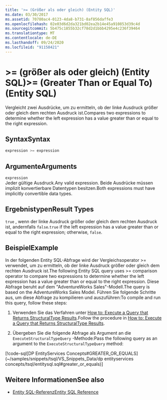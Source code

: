 ```yaml
---
title: '>= (Größer als oder gleich) (Entity SQL)'
ms.date: 03/30/2017
ms.assetid: 70780ac4-0123-4da8-b731-8af856daffe3
ms.openlocfilehash: 02e03d6d2da321bd02ea2b14e45a910853d39c4d
ms.sourcegitcommit: 5b475c1855b32cf78d2d1bbb4295e4c236f39464
ms.translationtype: MT
ms.contentlocale: de-DE
ms.lasthandoff: 09/24/2020
ms.locfileid: "91158421"
---
```

# <a name="-greater-than-or-equal-to-entity-sql"></a><span data-ttu-id="2c4c9-102">>= (größer als oder gleich) (Entity SQL)</span><span class="sxs-lookup"><span data-stu-id="2c4c9-102">>= (Greater Than or Equal To) (Entity SQL)</span></span>

<span data-ttu-id="2c4c9-103">Vergleicht zwei Ausdrücke, um zu ermitteln, ob der linke Ausdruck größer oder gleich dem rechten Ausdruck ist.</span><span class="sxs-lookup"><span data-stu-id="2c4c9-103">Compares two expressions to determine whether the left expression has a value greater than or equal to the right expression.</span></span>  
  
## <a name="syntax"></a><span data-ttu-id="2c4c9-104">Syntax</span><span class="sxs-lookup"><span data-stu-id="2c4c9-104">Syntax</span></span>  
  
```sql  
expression >= expression  
```  
  
## <a name="arguments"></a><span data-ttu-id="2c4c9-105">Argumente</span><span class="sxs-lookup"><span data-stu-id="2c4c9-105">Arguments</span></span>  

 `expression`  
 <span data-ttu-id="2c4c9-106">Jeder gültige Ausdruck.</span><span class="sxs-lookup"><span data-stu-id="2c4c9-106">Any valid expression.</span></span> <span data-ttu-id="2c4c9-107">Beide Ausdrücke müssen implizit konvertierbare Datentypen besitzen.</span><span class="sxs-lookup"><span data-stu-id="2c4c9-107">Both expressions must have implicitly convertible data types.</span></span>  
  
## <a name="result-types"></a><span data-ttu-id="2c4c9-108">Ergebnistypen</span><span class="sxs-lookup"><span data-stu-id="2c4c9-108">Result Types</span></span>  

 <span data-ttu-id="2c4c9-109">`true` , wenn der linke Ausdruck größer oder gleich dem rechten Ausdruck ist, andernfalls `false`.</span><span class="sxs-lookup"><span data-stu-id="2c4c9-109">`true` if the left expression has a value greater than or equal to the right expression; otherwise, `false`.</span></span>  
  
## <a name="example"></a><span data-ttu-id="2c4c9-110">Beispiel</span><span class="sxs-lookup"><span data-stu-id="2c4c9-110">Example</span></span>  

 <span data-ttu-id="2c4c9-111">In der folgenden Entity SQL-Abfrage wird der Vergleichsoperator >= verwendet, um zu ermitteln, ob der linke Ausdruck größer oder gleich dem rechten Ausdruck ist.</span><span class="sxs-lookup"><span data-stu-id="2c4c9-111">The following Entity SQL query uses >= comparison operator to compare two expressions to determine whether the left expression has a value greater than or equal to the right expression.</span></span> <span data-ttu-id="2c4c9-112">Diese Abfrage beruht auf dem "AdventureWorks Sales"-Modell.</span><span class="sxs-lookup"><span data-stu-id="2c4c9-112">The query is based on the AdventureWorks Sales Model.</span></span> <span data-ttu-id="2c4c9-113">Führen Sie folgende Schritte aus, um diese Abfrage zu kompilieren und auszuführen:</span><span class="sxs-lookup"><span data-stu-id="2c4c9-113">To compile and run this query, follow these steps:</span></span>  
  
1. <span data-ttu-id="2c4c9-114">Verwenden Sie das Verfahren unter [How to: Execute a Query that Returns StructuralType Results](../how-to-execute-a-query-that-returns-structuraltype-results.md).</span><span class="sxs-lookup"><span data-stu-id="2c4c9-114">Follow the procedure in [How to: Execute a Query that Returns StructuralType Results](../how-to-execute-a-query-that-returns-structuraltype-results.md).</span></span>  
  
2. <span data-ttu-id="2c4c9-115">Übergeben Sie die folgende Abfrage als Argument an die `ExecuteStructuralTypeQuery` -Methode:</span><span class="sxs-lookup"><span data-stu-id="2c4c9-115">Pass the following query as an argument to the `ExecuteStructuralTypeQuery` method:</span></span>  
  
 [!code-sql[DP EntityServices Concepts#GREATER_OR_EQUALS](~/samples/snippets/tsql/VS_Snippets_Data/dp entityservices concepts/tsql/entitysql.sql#greater_or_equals)]  
  
## <a name="see-also"></a><span data-ttu-id="2c4c9-116">Weitere Informationen</span><span class="sxs-lookup"><span data-stu-id="2c4c9-116">See also</span></span>

- [<span data-ttu-id="2c4c9-117">Entity SQL-Referenz</span><span class="sxs-lookup"><span data-stu-id="2c4c9-117">Entity SQL Reference</span></span>](entity-sql-reference.md)
